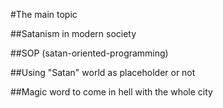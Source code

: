 #The main topic

##Satanism in modern society

##SOP (satan-oriented-programming)

##Using "Satan" world as placeholder or not

##Magic word to come in hell with the whole city
